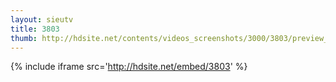 ```yaml
---
layout: sieutv
title: 3803
thumb: http://hdsite.net/contents/videos_screenshots/3000/3803/preview_360p.mp4.jpg
---
```

{% include iframe src='http://hdsite.net/embed/3803' %}
 
